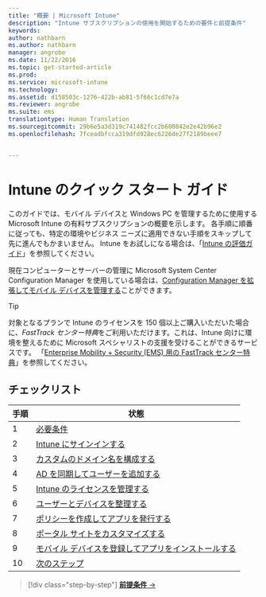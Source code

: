 ```yaml
---
title: "概要 | Microsoft Intune"
description: "Intune サブスクリプションの使用を開始するための要件と前提条件"
keywords: 
author: nathbarn
ms.author: nathbarn
manager: angrobe
ms.date: 11/22/2016
ms.topic: get-started-article
ms.prod: 
ms.service: microsoft-intune
ms.technology: 
ms.assetid: d158503c-1276-422b-ab81-5f66c1cd7e7a
ms.reviewer: angrobe
ms.suite: ems
translationtype: Human Translation
ms.sourcegitcommit: 29b6e5a3d319c741482fcc2b600842e2e42b96e2
ms.openlocfilehash: 7fceadbfcca319dfd928ec6226de27f2189beee7


---
```



# <a name="intune-quick-start-guide"></a>Intune のクイック スタート ガイド
このガイドでは、モバイル デバイスと Windows PC を管理するために使用する Microsoft Intune の有料サブスクリプションの概要を示します。 各手順に順番に従っても、特定の環境やビジネス ニーズに適用できない手順をスキップして先に進んでもかまいません。 Intune をお試しになる場合は、「[Intune の評価ガイド](/intune/understand-explore/get-started-with-a-30-day-trial-of-microsoft-intune)」を参照してください。  

現在コンピューターとサーバーの管理に Microsoft System Center Configuration Manager を使用している場合は、[Configuration Manager を拡張してモバイル デバイスを管理する](https://docs.microsoft.com/sccm/mdm/understand/choose-between-standalone-intune-and-hybrid-mobile-device-management)ことができます。

>[!TIP]
>対象となるプランで Intune のライセンスを 150 個以上ご購入いただいた場合に、*FastTrack センター特典*をご利用いただけます。これは、Intune 向けに環境を整えるために Microsoft スペシャリストの支援を受けることができるサービスです。 「[Enterprise Mobility + Security (EMS) 用の FastTrack センター特典](https://docs.microsoft.com/enterprise-mobility-security/Solutions/enterprise-mobility-fasttrack-program)」を参照してください。

## <a name="checklist"></a>チェックリスト

| 手順 | 状態  |
| ------------- |-------------|
| 1  | [必要条件](what-to-know-before-you-start-microsoft-intune.md) |
| 2 |  [Intune にサインインする](start-with-a-paid-subscription-to-microsoft-intune-step-1.md)     |  
| 3 | [カスタムのドメイン名を構成する](start-with-a-paid-subscription-to-microsoft-intune-step-2.md)  |
| 4 | [AD を同期してユーザーを追加する](start-with-a-paid-subscription-to-microsoft-intune-step-3.md)  |
| 5 | [Intune のライセンスを管理する](start-with-a-paid-subscription-to-microsoft-intune-step-4.md) |
| 6 | [ユーザーとデバイスを整理する](start-with-a-paid-subscription-to-microsoft-intune-step-5.md) |
| 7 | [ポリシーを作成してアプリを発行する](start-with-a-paid-subscription-to-microsoft-intune-step-6.md) |
| 8 | [ポータル サイトをカスタマイズする](start-with-a-paid-subscription-to-microsoft-intune-step-7.md) |
| 9 | [モバイル デバイスを登録してアプリをインストールする](start-with-a-paid-subscription-to-microsoft-intune-step-8.md) |
|10 | [次のステップ](post-configuration-tasks.md) |


>[!div class="step-by-step"]
[**前提条件** &rarr;](what-to-know-before-you-start-microsoft-intune.md)



<!--HONumber=Nov16_HO4-->


